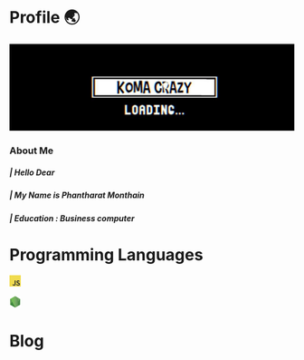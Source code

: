 # Profile 🌏

![Banner](/image/banner.jpg)
### About Me
##### | Hello Dear 
##### | My Name is Phantharat  Monthain
##### | Education : Business computer


 



# Programming Languages
<code><img height="20" alt="javascript" src="https://github.com/KomaCrazy/Document/blob/main/image/js.png"></code>

<code><img height="20" alt="javascript" src="https://github.com/KomaCrazy/Document/blob/main/image/node.png"></code>

# Blog 